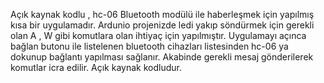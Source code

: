 Açık kaynak kodlu , hc-06 Bluetooth modülü ile haberleşmek için yapılmış kısa bir uygulamadır. 
Ardunio projenizde ledi yakıp söndürmek için gerekli olan A , W gibi komutlara olan ihtiyaç için yapılmıştır.
Uygulamayı açınca bağlan butonu ile listelenen bluetooth cihazları listesinden hc-06 ya dokunup bağlantı yapılması sağlanır. 
Akabinde gerekli mesaj gönderilerek komutlar icra edilir. 
Açık kaynak kodludur. 
